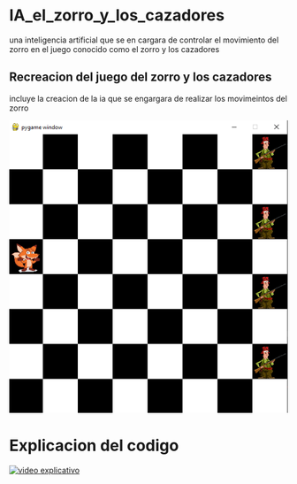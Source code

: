 # IA_el_zorro_y_los_cazadores
una inteligencia artificial que se en cargara de controlar el movimiento del zorro en el juego conocido como el zorro y los cazadores

## Recreacion del juego del zorro y los cazadores<br>
incluye la creacion de la ia que se engargara de realizar los movimeintos del zorro

![vista del juego](https://github.com/EulisesBrazon/IA_el_zorro_y_los_cazadores/blob/main/view%20game.png)


# Explicacion del codigo

[![video explicativo](https://img.youtube.com/vi/dNA2BrlmNmA/0.jpg)](https://youtu.be/dNA2BrlmNmA)
